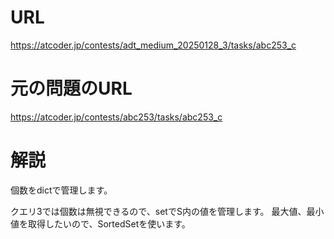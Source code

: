 # URL
https://atcoder.jp/contests/adt_medium_20250128_3/tasks/abc253_c

# 元の問題のURL
https://atcoder.jp/contests/abc253/tasks/abc253_c

# 解説
個数をdictで管理します。

クエリ3では個数は無視できるので、setでS内の値を管理します。
最大値、最小値を取得したいので、SortedSetを使います。
